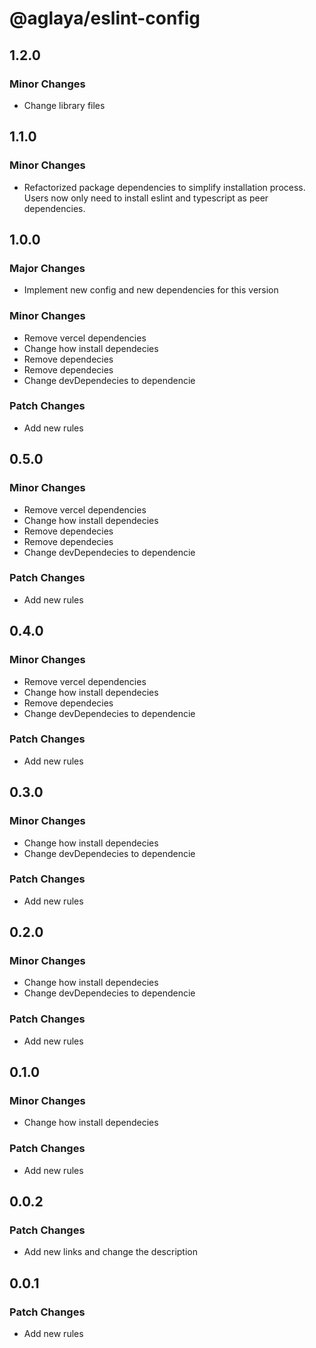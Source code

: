 # @aglaya/eslint-config

## 1.2.0

### Minor Changes

- Change library files

## 1.1.0

### Minor Changes

- Refactorized package dependencies to simplify installation process. Users now only need to install eslint and typescript as peer dependencies.

## 1.0.0

### Major Changes

- Implement new config and new dependencies for this version

### Minor Changes

- Remove vercel dependencies
- Change how install dependecies
- Remove dependecies
- Remove dependecies
- Change devDependecies to dependencie

### Patch Changes

- Add new rules

## 0.5.0

### Minor Changes

- Remove vercel dependencies
- Change how install dependecies
- Remove dependecies
- Remove dependecies
- Change devDependecies to dependencie

### Patch Changes

- Add new rules

## 0.4.0

### Minor Changes

- Remove vercel dependencies
- Change how install dependecies
- Remove dependecies
- Change devDependecies to dependencie

### Patch Changes

- Add new rules

## 0.3.0

### Minor Changes

- Change how install dependecies
- Change devDependecies to dependencie

### Patch Changes

- Add new rules

## 0.2.0

### Minor Changes

- Change how install dependecies
- Change devDependecies to dependencie

### Patch Changes

- Add new rules

## 0.1.0

### Minor Changes

- Change how install dependecies

### Patch Changes

- Add new rules

## 0.0.2

### Patch Changes

- Add new links and change the description

## 0.0.1

### Patch Changes

- Add new rules
